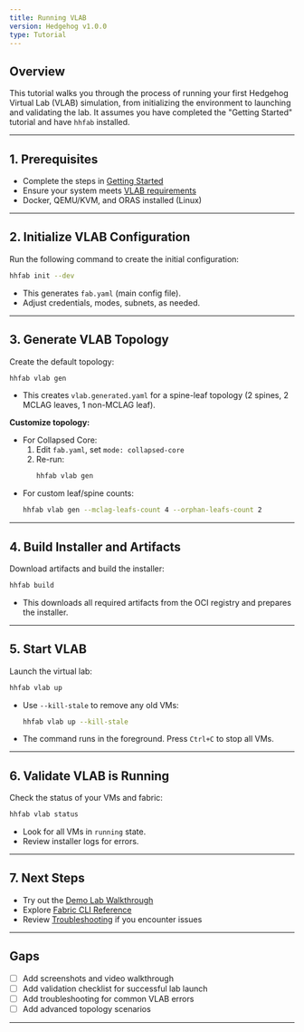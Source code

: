 ```yaml
---
title: Running VLAB
version: Hedgehog v1.0.0
type: Tutorial
---
```


## Overview

This tutorial walks you through the process of running your first Hedgehog Virtual Lab (VLAB) simulation, from initializing the environment to launching and validating the lab. It assumes you have completed the "Getting Started" tutorial and have `hhfab` installed.

---

## 1. Prerequisites

- Complete the steps in [Getting Started](getting-started.md)
- Ensure your system meets [VLAB requirements](../vlab/overview.md)
- Docker, QEMU/KVM, and ORAS installed (Linux)

---

## 2. Initialize VLAB Configuration

Run the following command to create the initial configuration:

```bash
hhfab init --dev
```
- This generates `fab.yaml` (main config file).
- Adjust credentials, modes, subnets, as needed.

---

## 3. Generate VLAB Topology

Create the default topology:
```bash
hhfab vlab gen
```
- This creates `vlab.generated.yaml` for a spine-leaf topology (2 spines, 2 MCLAG leaves, 1 non-MCLAG leaf).

**Customize topology:**
- For Collapsed Core:
  1. Edit `fab.yaml`, set `mode: collapsed-core`
  2. Re-run:
     ```bash
     hhfab vlab gen
     ```
- For custom leaf/spine counts:
  ```bash
  hhfab vlab gen --mclag-leafs-count 4 --orphan-leafs-count 2
  ```

---

## 4. Build Installer and Artifacts

Download artifacts and build the installer:
```bash
hhfab build
```
- This downloads all required artifacts from the OCI registry and prepares the installer.

---

## 5. Start VLAB

Launch the virtual lab:
```bash
hhfab vlab up
```
- Use `--kill-stale` to remove any old VMs:
  ```bash
  hhfab vlab up --kill-stale
  ```
- The command runs in the foreground. Press `Ctrl+C` to stop all VMs.

---

## 6. Validate VLAB is Running

Check the status of your VMs and fabric:
```bash
hhfab vlab status
```
- Look for all VMs in `running` state.
- Review installer logs for errors.

---

## 7. Next Steps

- Try out the [Demo Lab Walkthrough](demo-lab.md)
- Explore [Fabric CLI Reference](../reference/cli.md)
- Review [Troubleshooting](../how-to/troubleshooting.md) if you encounter issues

---

## Gaps
- [ ] Add screenshots and video walkthrough
- [ ] Add validation checklist for successful lab launch
- [ ] Add troubleshooting for common VLAB errors
- [ ] Add advanced topology scenarios

---

<!--
Diátaxis: Tutorial
Version: Hedgehog v1.0.0
Last updated: 2025-04-22
-->
